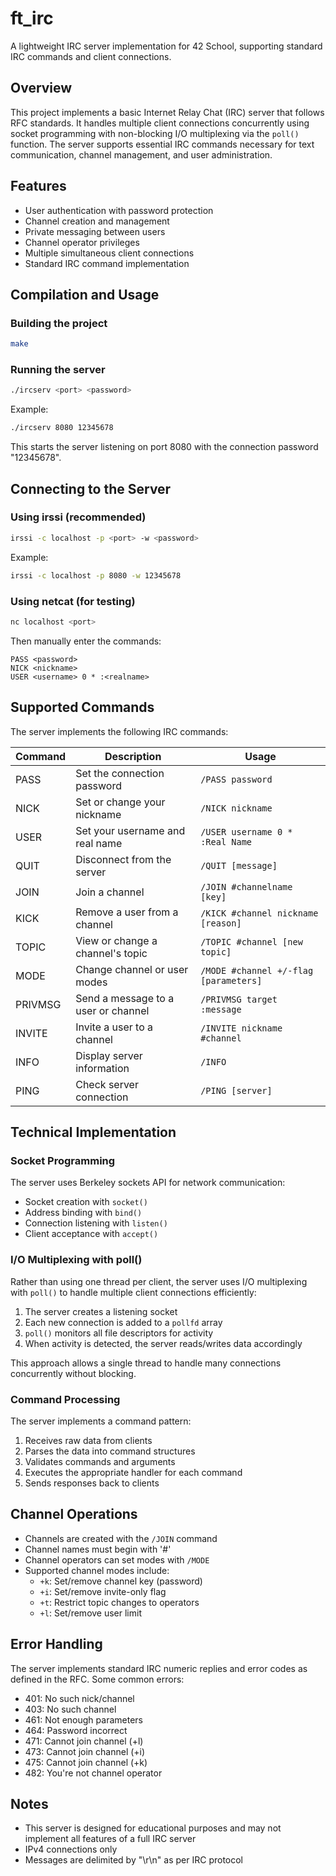 # ft_irc

A lightweight IRC server implementation for 42 School, supporting standard IRC commands and client connections.

## Overview

This project implements a basic Internet Relay Chat (IRC) server that follows RFC standards. It handles multiple client connections concurrently using socket programming with non-blocking I/O multiplexing via the `poll()` function. The server supports essential IRC commands necessary for text communication, channel management, and user administration.

## Features

- User authentication with password protection
- Channel creation and management
- Private messaging between users
- Channel operator privileges
- Multiple simultaneous client connections
- Standard IRC command implementation

## Compilation and Usage

### Building the project

```bash
make
```

### Running the server

```bash
./ircserv <port> <password>
```

Example:
```bash
./ircserv 8080 12345678
```

This starts the server listening on port 8080 with the connection password "12345678".

## Connecting to the Server

### Using irssi (recommended)

```bash
irssi -c localhost -p <port> -w <password>
```

Example:
```bash
irssi -c localhost -p 8080 -w 12345678
```

### Using netcat (for testing)

```bash
nc localhost <port>
```

Then manually enter the commands:
```
PASS <password>
NICK <nickname>
USER <username> 0 * :<realname>
```

## Supported Commands

The server implements the following IRC commands:

| Command   | Description                                           | Usage                                    |
|-----------|-------------------------------------------------------|-----------------------------------------|
| PASS      | Set the connection password                           | `/PASS password`                        |
| NICK      | Set or change your nickname                           | `/NICK nickname`                        |
| USER      | Set your username and real name                       | `/USER username 0 * :Real Name`         |
| QUIT      | Disconnect from the server                            | `/QUIT [message]`                       |
| JOIN      | Join a channel                                        | `/JOIN #channelname [key]`              |
| KICK      | Remove a user from a channel                          | `/KICK #channel nickname [reason]`      |
| TOPIC     | View or change a channel's topic                      | `/TOPIC #channel [new topic]`           |
| MODE      | Change channel or user modes                          | `/MODE #channel +/-flag [parameters]`   |
| PRIVMSG   | Send a message to a user or channel                   | `/PRIVMSG target :message`              |
| INVITE    | Invite a user to a channel                            | `/INVITE nickname #channel`             |
| INFO      | Display server information                            | `/INFO`                                 |
| PING      | Check server connection                               | `/PING [server]`                        |

## Technical Implementation

### Socket Programming

The server uses Berkeley sockets API for network communication:
- Socket creation with `socket()`
- Address binding with `bind()`
- Connection listening with `listen()`
- Client acceptance with `accept()`

### I/O Multiplexing with poll()

Rather than using one thread per client, the server uses I/O multiplexing with `poll()` to handle multiple client connections efficiently:

1. The server creates a listening socket
2. Each new connection is added to a `pollfd` array
3. `poll()` monitors all file descriptors for activity
4. When activity is detected, the server reads/writes data accordingly

This approach allows a single thread to handle many connections concurrently without blocking.

### Command Processing

The server implements a command pattern:
1. Receives raw data from clients
2. Parses the data into command structures
3. Validates commands and arguments
4. Executes the appropriate handler for each command
5. Sends responses back to clients

## Channel Operations

- Channels are created with the `/JOIN` command
- Channel names must begin with '#'
- Channel operators can set modes with `/MODE`
- Supported channel modes include:
  - `+k`: Set/remove channel key (password)
  - `+i`: Set/remove invite-only flag
  - `+t`: Restrict topic changes to operators
  - `+l`: Set/remove user limit

## Error Handling

The server implements standard IRC numeric replies and error codes as defined in the RFC. Some common errors:

- 401: No such nick/channel
- 403: No such channel
- 461: Not enough parameters
- 464: Password incorrect
- 471: Cannot join channel (+l)
- 473: Cannot join channel (+i)
- 475: Cannot join channel (+k)
- 482: You're not channel operator

## Notes

- This server is designed for educational purposes and may not implement all features of a full IRC server
- IPv4 connections only
- Messages are delimited by "\r\n" as per IRC protocol